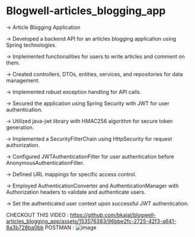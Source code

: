# Blogwell-articles_blogging_app
 -> Article Blogging Application
 
 -> Developed a backend API for an articles blogging application using Spring technologies.
 
 -> Implemented functionalities for users to write articles and comment on them.
 
 -> Created controllers, DTOs, entities, services, and repositories for data management.
 
 -> Implemented robust exception handling for API calls.
 
 -> Secured the application using Spring Security with JWT for user authentication.
 
 -> Utilized java-jwt library with HMAC256 algorithm for secure token generation.
 
 -> Implemented a SecurityFilterChain using HttpSecurity for request authorization.
 
 -> Configured JWTAuthenticationFilter for user authentication before AnonymousAuthenticationFilter.
 
 -> Defined URL mappings for specific access control.
 
 -> Employed AuthenticationConverter and AuthenticationManager with Authorization headers to validate and authenticate users.
 
 -> Set the authenticated user context upon successful JWT authentication.

CHECKOUT THIS VIDEO :
https://github.com/bkajal/blogwell-articles_blogging_app/assets/153576383/96bbe2fc-2725-42f3-a641-8a3b728ba0bb
POSTMAN : 
![image](https://github.com/bkajal/blogwell-articles_blogging_app/assets/153576383/5aaf5b3b-f1ee-43dc-9854-eb4bd710789c)

